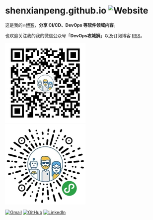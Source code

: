 # shenxianpeng.github.io ![Website](https://img.shields.io/website?url=https%3A%2F%2Fshenxianpeng.github.io%2F)

这是我的🔥[博客](https://shenxianpeng.github.io/)，**分享 CI/CD、DevOps 等软件领域内容**。

也欢迎关注我的我的微信公众号「**DevOps攻城狮**」以及订阅博客 [RSS](https://shenxianpeng.github.io/atom.xml)。

![微信公众号二维码](about/index/qrcode.jpg) ![博客小程序二维码](about/index/qrcode_applet.jpg)


<a href="mailto:xianpeng.shen@gmail.com"><img alt="Gmail" title="Gmail" height="32" width="32" src="https://raw.githubusercontent.com/shenxianpeng/shenxianpeng/master/assets/gmail.svg"></a>
<a href="https://github.com/shenxianpeng"><img alt="GitHub" title="GitHub" height="32" width="32" src="https://raw.githubusercontent.com/shenxianpeng/shenxianpeng/master/assets/github.svg"></a>
<a href="https://www.linkedin.com/in/xianpeng-shen/"><img alt="LinkedIn" title="LinkedIn" height="32" width="32" src="https://raw.githubusercontent.com/shenxianpeng/shenxianpeng/master/assets/linkedin.svg"></a>